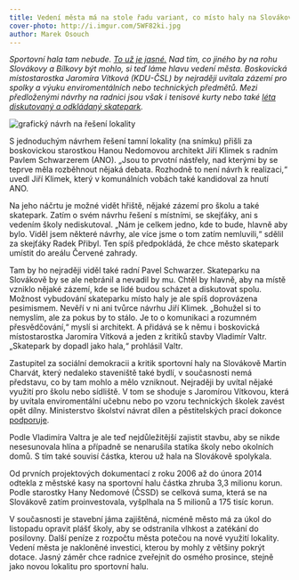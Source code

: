 ```yaml
---
title: Vedení města má na stole řadu variant, co místo haly na Slovákově
cover-photo: http://i.imgur.com/5WF82ki.jpg
author: Marek Osouch
---
```


*Sportovní hala tam nebude. [To už je jasné.](/clanky/2015/06/hala-nebude.html) Nad tím, co jiného by na rohu Slovákovy a Bílkovy být mohlo, si teď láme hlavu vedení města. Boskovická místostarostka Jaromíra Vítková (KDU-ČSL) by nejraději uvítala zázemí pro spolky a výuku enviromentálních nebo technických předmětů. Mezi předloženými návrhy na radnici jsou však i tenisové kurty nebo také [léta diskutovaný a odkládaný skatepark](/clanky/2015/06/skatepark.html).*

<img src="http://i.imgur.com/5WF82ki.jpg" alt="grafický návrh na řešení lokality" class="img-responsive">

S jednoduchým návrhem řešení tamní lokality (na snímku) přišli za boskovickou starostkou Hanou Nedomovou architekt Jiří Klimek s radním Pavlem Schwarzerem (ANO). „Jsou to prvotní nástřely, nad kterými by se teprve měla rozběhnout nějaká debata. Rozhodně to není návrh k realizaci,“ uvedl Jiří Klimek, který v komunálních vobách také kandidoval za hnutí ANO.

Na jeho náčrtu je možné vidět hřiště, nějaké zázemí pro školu a také skatepark. Zatím o svém návrhu řešení s místními, se skejťáky, ani s vedením školy nediskutoval. „Nám je celkem jedno, kde to bude, hlavně aby bylo. Viděl jsem některé návrhy, ale více jsme o tom zatím nemluvili,“ sdělil za skejťáky Radek Přibyl. Ten spíš předpokládá, že chce město skatepark umístit do areálu Červené zahrady.

Tam by ho nejraději viděl také radní Pavel Schwarzer. Skateparku na Slovákově by se ale nebránil a nevadil by mu. Chtěl by hlavně, aby na místě vzniklo nějaké zázemí, kde se lidé budou scházet a diskutovat spolu. Možnost vybudování skateparku místo haly je ale spíš doprovázena pesimismem. Nevěří v ni ani tvůrce návrhu Jiří Klimek. „Bohužel si to nemyslím, ale za pokus by to stálo. Je to o komunikaci a rozumném přesvědčování,“ myslí si architekt. A přidává se k němu i boskovická místostarostka Jaromíra Vítková a jeden z kritiků stavby Vladimír Valtr. „Skatepark by dopadl jako hala,“ prohlásil Valtr.

Zastupitel za sociální demokracii a kritik sportovní haly na Slovákově Martin Charvát, který nedaleko staveniště také bydlí, v současnosti nemá představu, co by tam mohlo a mělo vzniknout. Nejraději by uvítal nějaké využití pro školu nebo sídliště. V tom se shoduje s Jaromírou Vítkovou, která by uvítala enviromentální učebnu nebo po vzoru technických školek zavést opět dílny. Ministerstvo školství návrat dílen a pěstitelských prací dokonce [podporuje](http://zpravy.aktualne.cz/domaci/z-deti-rostou-nesikove-ministerstvo-podpori-navrat-k-dilnam/r~6ee6a93815c711e599590025900fea04/).

Podle Vladimíra Valtra je ale teď nejdůležitější zajistit stavbu, aby se nikde nesesunovala hlína a případně se nenarušila statika školy nebo okolních domů. S tím také souvisí částka, kterou už hala na Slovákově spolykala.

Od prvních projektových dokumentací z roku 2006 až do února 2014 odtekla z městské kasy na sportovní halu částka zhruba 3,3 milionu korun. Podle starostky Hany Nedomové (ČSSD) se celková suma, která se na Slovákově zatím proinvestovala, vyšplhala na 5 milionů a 175 tisíc korun.

V současnosti je stavební jáma zajištěná, nicméně město má za úkol do listopadu opravit plášť školy, aby se odstranila vlhkost a zatékání do posilovny. Další peníze z rozpočtu města potečou na nové využití lokality. Vedení města je nakloněné investici, kterou by mohly z většiny pokrýt dotace. Jasný záměr chce radnice zveřejnit do osmého prosince, stejně jako novou lokalitu pro sportovní halu.